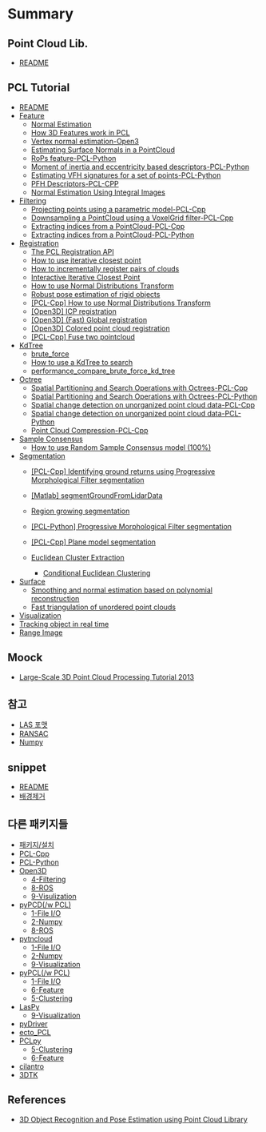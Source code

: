 # Summary

## Point Cloud Lib.

* [README](README.md)

## PCL Tutorial

* [README](Tutorial/README.md)
* [Feature](Tutorial/Feature/README.md)
  * [Normal Estimation](Tutorial/Feature/Normal-Estimation.md)
  * [How 3D Features work in PCL](Tutorial/Feature/how-3d-features-work-in-pcl.md)
  * [Vertex normal estimation-Open3](Tutorial/Feature/open3d-vertex-normal-estimation.md)
  * [Estimating Surface Normals in a PointCloud](Tutorial/Feature/Estimating-surface-normals-in-a-pointcloud.md)
  * [RoPs feature-PCL-Python](Tutorial/Feature/pcl-python-rops-feature.md)
  * [Moment of inertia and eccentricity based descriptors-PCL-Python](Tutorial/Feature/pcl-python-moment-of-inertia-and-eccentricity-based-descriptors.md)
  * [Estimating VFH signatures for a set of points-PCL-Python](Tutorial/Feature/pcl-python-estimating-vfh-signatures-for-a-set-of-points.md)
  * [PFH Descriptors-PCL-CPP](Tutorial/Feature/pcl-cpp-pfh-descriptors.md)
  * [Normal Estimation Using Integral Images](Tutorial/Feature/Normal-Estimation-Using-Integral-Images.md)
* [Filtering](Tutorial/Filtering/README.md)
  * [Projecting points using a parametric model-PCL-Cpp](Tutorial/Filtering/pcl-cpp-projecting-points-using-a-parametric-model.md)
  * [Downsampling a PointCloud using a VoxelGrid filter-PCL-Cpp](Tutorial/Filtering/pcl-cpp-downsampling-a-pointcloud-using-a-voxelgrid-filter.md)
  * [Extracting indices from a PointCloud-PCL-Cpp](Tutorial/Filtering/pcl-cpp-extracting-indices-from-a-pointcloud.md)
  * [Extracting indices from a PointCloud-PCL-Python](Tutorial/Filtering/pcl-python-extracting-indices-from-a-pointcloud.md)
* [Registration](Tutorial/Registration/README.md)
  * [The PCL Registration API](Tutorial/Registration/the-pcl-registration-api.md)
  * [How to use iterative closest point](Tutorial/Registration/iterative-closest-point.md)
  * [How to incrementally register pairs of clouds](Tutorial/Registration/How-to-incrementally-register-pairs-of-clouds.md)
  * [Interactive Iterative Closest Point](Tutorial/Registration/Interactive-Iterative-Closest-Point.md)
  * [How to use Normal Distributions Transform](Tutorial/Registration/How-to-use-Normal-Distributions-Transform.md)
  * [Robust pose estimation of rigid objects](Tutorial/Registration/Robust-pose-estimation-of-rigid-objects.md)
  * [\[PCL-Cpp\] How to use Normal Distributions Transform](Tutorial/Registration/how-to-use-normal-distributions-transform.md)
  * [\[Open3D\] ICP registration](Tutorial/Registration/open3d-icp-registration.md)
  * [\[Open3D\] \(Fast\) Global registration](Tutorial/Registration/open3d-global-registration.md)
  * [\[Open3D\] Colored point cloud registration](Tutorial/Registration/open3d-colored-point-cloud-registration.md)
  * [\[PCL-Cpp\] Fuse two pointcloud ](Tutorial/Registration/pcl-cpp-fuse-two-pointcloud.md)
* [KdTree](Tutorial/KdTree/README.md)
  * [brute_force](Tutorial/KdTree/brute_force.md)
  * [How to use a KdTree to search](Tutorial/KdTree/how-to-use-a-kdtree-to-search-PCL-Cpp.md)
  * [performance_compare_brute_force_kd_tree](Tutorial/KdTree/performance_compare_brute_force_kd_tree.md)
* [Octree](Tutorial/Octree/README.md)
  * [Spatial Partitioning and Search Operations with Octrees-PCL-Cpp](Tutorial/Octree/spatial-partitioning-and-search-operations-with-octrees-PCL-Cpp.md)
  * [Spatial Partitioning and Search Operations with Octrees-PCL-Python](Tutorial/Octree/spatial-partitioning-and-search-operations-with-octrees-PCL-Python.md)
  * [Spatial change detection on unorganized point cloud data-PCL-Cpp](Tutorial/Octree/spatial-change-detection-on-unorganized-point-cloud-data-PCL-Cpp.md)
  * [Spatial change detection on unorganized point cloud data-PCL-Python](Tutorial/Octree/spatial-change-detection-on-unorganized-point-cloud-data-PCL-Python.md)
  * [Point Cloud Compression-PCL-Cpp](Tutorial/Octree/point-cloud-compression-PCL-Cpp.md)
* [Sample Consensus](Tutorial/SampleConsensus/README.md)
  * [How to use Random Sample Consensus model \(100%\)](Tutorial/SampleConsensus/how-to-use-random-sample-consensus-model.md)
* [Segmentation](Tutorial/Segmentation/README.md)
  * [\[PCL-Cpp\] Identifying ground returns using Progressive Morphological Filter segmentation](Tutorial/Segmentation/pcl-cpp-identifying-ground-returns-using-progressive-morphological-filter-segmentation.md)
  * [\[Matlab\] segmentGroundFromLidarData](Tutorial/Segmentation/matlab-segmentgroundfromlidardata.md)

  * [Region growing segmentation](Tutorial/Segmentation/region-growing-segmentation.md)
  * [\[PCL-Python\] Progressive Morphological Filter segmentation](Tutorial/Segmentation/pcl-python-progressive-morphological-filter-segmentation.md)
  * [\[PCL-Cpp\] Plane model segmentation](Tutorial/Segmentation/pcl-cpp-plane-model-segmentation.md)

  * [Euclidean Cluster Extraction](Tutorial/Segmentation/euclidean-cluster-extraction.md)
    * [Conditional Euclidean Clustering](Tutorial/Segmentation/conditional-euclidean-clustering.md)
* [Surface](Tutorial/Surface/README.md)
  * [Smoothing and normal estimation based on polynomial reconstruction](Tutorial/Surface/Smoothing-and-normal-estimation-based-on-polynomial-reconstruction.md)
  * [Fast triangulation of unordered point clouds](Tutorial/Surface/Fast-triangulation-of-unordered-point-clouds.md)
* [Visualization](visualization.md)
* [Tracking object in real time](tracking-object-in-real-time.md)
* [Range Image](Tutorial/RangeImage/How-to-create-a-range-image-from-a-point-cloud.md)

## Moock

* [Large-Scale 3D Point Cloud Processing Tutorial 2013](http://kos.informatik.uni-osnabrueck.de/icar2013/)

## 참고

* [LAS 포맷](Appendix/LAS-Foramt.md)
* [RANSAC](ransac.md)
* [Numpy](https://legacy.gitbook.com/book/adioshun/python_snippet/edit#/edit/master/packagenumpy.md?_k=s830r0)

## snippet

* [README](snippet/README.md)
* [배경제거](snippet/bg-removal.md)

## 다른 패키지들

* [패키지/설치](installation.md)
* [PCL-Cpp](PCL-Cpp/README.md)
* [PCL-Python](PCL-Python/README.md)
* [Open3D](Open3D/README.md)
  * [4-Filtering](Open3D/4-filtering.md)
  * [8-ROS](Open3D/8-ros.md)
  * [9-Visulization](Open3D/9-visulization.md)
* [pyPCD\(/w PCL\)](pypcd.md)
  * [1-File I/O](1-file-io.md)
  * [2-Numpy](2-numpy.md)
  * [8-ROS](8-ros.md)
* [pytncloud](pytncloud.md)
  * [1-File I/O](pytncloud/1-file-io.md)
  * [2-Numpy](pytncloud/2-numpy.md)
  * [9-Visualization](pytncloud/9-visualization.md)
* [pyPCL\(/w PCL\)](pypcl.md)
  * [1-File I/O](pypcl/1-file-io.md)
  * [6-Feature](pypcl/6-feature.md)
  * [5-Clustering](pypcl/5-clustering.md)
* [LasPy](laspy.md)
  * [9-Visualization](laspy/9-visualization.md)
* [pyDriver](pydriver.md)
* [ecto\_PCL](ectopcl.md)
* [PCLpy](pclpy.md)
  * [5-Clustering](5-clustering.md)
  * [6-Feature](6-feature.md)
* [cilantro](Others/cilantro.md)
* [3DTK](Others/3DTK.md)

## References

* [3D Object Recognition and Pose Estimation using Point Cloud Library](References/3D-Object-Recognition-and-Pose-Estimation-using-Point-Cloud-Library.md)
